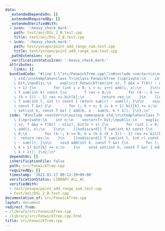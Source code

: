 ```yaml
---
data:
  _extendedDependsOn: []
  _extendedRequiredBy: []
  _extendedVerifiedWith:
  - icon: ':heavy_check_mark:'
    path: test/aoj/DSL_2_B.test.cpp
    title: test/aoj/DSL_2_B.test.cpp
  - icon: ':heavy_check_mark:'
    path: test/yosupo/point_add_range_sum.test.cpp
    title: test/yosupo/point_add_range_sum.test.cpp
  _pathExtension: cpp
  _verificationStatusIcon: ':heavy_check_mark:'
  attributes:
    links: []
  bundledCode: "#line 1 \"src/FenwickTree.cpp\"\n#include <vector>\n\nusing namespace\
    \ std;\n\ntemplate<class T>\nclass FenwickTree {\nprivate:\n    int n;\n    vector<T>\
    \ bit;\npublic:\n    explicit FenwickTree(int sz, T &&x = T(0)) : n(sz), bit(n\
    \ + 1) {\n        for (int i = 0; i < n; i++) add(i, x);\n    }\n\n    [[nodiscard]]\
    \ T sum(int k) const {\n        T res = 0;\n        for (k--; k >= 0; k = (k &\
    \ (k + 1)) - 1) res += bit[k];\n        return res;\n    }\n    [[nodiscard]]\
    \ T sum(int l, int r) const { return sum(r) - sum(l); }\n\n    void add(int k,\
    \ const T &x) {\n        for (; k < n; k |= k + 1) bit[k] += x;\n    }\n    void\
    \ set(int k, const T &x) { add(k, x - sum(k, k + 1)); }\n};\n"
  code: "#include <vector>\n\nusing namespace std;\n\ntemplate<class T>\nclass FenwickTree\
    \ {\nprivate:\n    int n;\n    vector<T> bit;\npublic:\n    explicit FenwickTree(int\
    \ sz, T &&x = T(0)) : n(sz), bit(n + 1) {\n        for (int i = 0; i < n; i++)\
    \ add(i, x);\n    }\n\n    [[nodiscard]] T sum(int k) const {\n        T res =\
    \ 0;\n        for (k--; k >= 0; k = (k & (k + 1)) - 1) res += bit[k];\n      \
    \  return res;\n    }\n    [[nodiscard]] T sum(int l, int r) const { return sum(r)\
    \ - sum(l); }\n\n    void add(int k, const T &x) {\n        for (; k < n; k |=\
    \ k + 1) bit[k] += x;\n    }\n    void set(int k, const T &x) { add(k, x - sum(k,\
    \ k + 1)); }\n};\n"
  dependsOn: []
  isVerificationFile: false
  path: src/FenwickTree.cpp
  requiredBy: []
  timestamp: '2021-01-17 00:12:39+09:00'
  verificationStatus: LIBRARY_ALL_AC
  verifiedWith:
  - test/yosupo/point_add_range_sum.test.cpp
  - test/aoj/DSL_2_B.test.cpp
documentation_of: src/FenwickTree.cpp
layout: document
redirect_from:
- /library/src/FenwickTree.cpp
- /library/src/FenwickTree.cpp.html
title: src/FenwickTree.cpp
---
```

